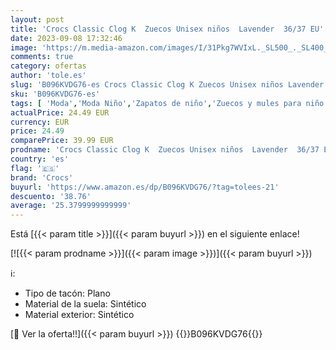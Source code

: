 ```yaml
---
layout: post
title: 'Crocs Classic Clog K  Zuecos Unisex niños  Lavender  36/37 EU'
date: 2023-09-08 17:32:46
image: 'https://m.media-amazon.com/images/I/31Pkg7WVIxL._SL500_._SL400_.jpg'
comments: true
category: ofertas
author: 'tole.es'
slug: 'B096KVDG76-es Crocs Classic Clog K Zuecos Unisex niños Lavender 36/37 EU'
sku: 'B096KVDG76-es'
tags: [ 'Moda','Moda Niño','Zapatos de niño','Zuecos y mules para niño','crocs','zuecos','🇪🇸', ]
actualPrice: 24.49 EUR
currency: EUR
price: 24.49
comparePrice: 39.99 EUR
prodname: 'Crocs Classic Clog K  Zuecos Unisex niños  Lavender  36/37 EU'
country: 'es'
flag: '🇪🇸'
brand: 'Crocs'
buyurl: 'https://www.amazon.es/dp/B096KVDG76/?tag=tolees-21'
descuento: '38.76'
average: '25.3799999999999'
---
```


Está [{{< param title >}}]({{< param buyurl >}}) en el siguiente enlace!

[![{{< param prodname >}}]({{< param image >}})]({{< param buyurl >}})

ℹ️:

- Tipo de tacón: Plano
- Material de la suela: Sintético
- Material exterior: Sintético

[🛒 Ver la oferta!!]({{< param buyurl >}})
{{<world>}}B096KVDG76{{</world>}}
